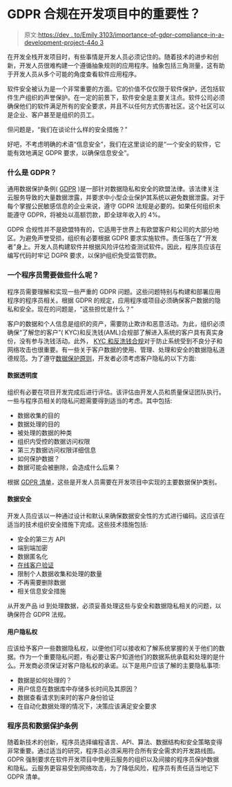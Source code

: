 # GDPR 合规在开发项目中的重要性？

> 原文:[https://dev . to/Emily 3103/importance-of-gdpr-compliance-in-a-development-project-44o 3](https://dev.to/emily3103/importance-of-gdpr-compliance-in-a-development-project-44o3)

在开发全栈开发项目时，有些事情是开发人员必须记住的。随着技术的进步和创新，开发人员很难构建一个遵循抽象规则的应用程序。抽象包括三角测量，这有助于开发人员从多个可能的角度查看软件应用程序。

软件安全被认为是一个非常重要的方面。它的价值不仅仅限于软件保护，还包括软件生产组织的声誉保护。在一定的前景下，软件安全是主要关注点。软件公司必须确保他们的软件满足所有的安全要求，并且不以任何方式伤害社区。这个社区可以是企业、客户甚至是组织的员工。

但问题是，“我们在谈论什么样的安全措施？”

好吧，不考虑明确的术语“信息安全”，我们在这里谈论的是“一个安全的软件，它能有效地满足 GDPR 要求，以确保信息安全”。

### 什么是 GDPR？

通用数据保护条例( [GDPR](https://gdpr.eu/) )是一部针对数据隐私和安全的欧盟法律。该法律关注云服务导致的大量数据泄露，并要求中小型企业保护其系统以避免数据泄露。对于每个掌握公民敏感信息的企业来说，遵守 GDPR 法规是必要的。如果任何组织未能遵守 GDPR，将被处以高额罚款，即全球年收入的 4%。

GDPR 合规性并不是欧盟特有的，它适用于世界上有欧盟客户和公司的大部分地区。为避免声誉受损，组织有必要根据 GDPR 要求实施软件。责任落在了“开发者”身上。开发人员构建软件并根据风险评估检查测试软件。因此，程序员应该在编写代码时牢记 DGPR 要求，以保护组织免受监管罚款。

### 一个程序员需要做些什么呢？

程序员需要理解和实现一些严重的 GDPR 问题。这些问题特别与构建和部署应用程序的程序员相关。根据 GDPR 的规定，应用程序或项目必须确保客户数据的隐私和安全。现在的问题是，“这些担忧是什么？”

客户的数据和个人信息是组织的资产，需要防止欺诈和恶意活动。为此，组织必须确保“了解您的客户”( KYC)和反洗钱(AML)合规部了解进入系统的客户具有真实身份，没有参与洗钱活动。此外， [KYC 和反洗钱合规](https://shuftipro.com/kyc-and-aml/)对于防止系统受到不良分子和网络攻击也很重要。有一些关于客户数据的使用、管理、处理和安全的数据隐私道德规范。为了遵守[数据保护原则](https://gdpr.eu/data-privacy/)，开发者必须考虑客户隐私的以下方面:

#### 数据透明度

组织有必要在项目开发完成后进行评估。该评估由开发人员和质量保证团队执行。一些与程序员相关的隐私问题需要得到适当的考虑。其中包括:

*   数据收集的目的
*   数据处理的目的
*   被处理的数据的种类
*   组织内受控的数据访问权限
*   第三方数据访问权限详细信息
*   如何保护数据？
*   数据可能会被删除，会造成什么后果？

根据 [GDPR 清单](https://shuftipro.com/blogs/gdpr-checklist-practices-eu-wants-adopt-business-norms/)，这些是开发人员需要在开发项目中实现的主要数据保护类别。

#### 数据安全

开发人员应该以一种通过设计和默认来确保数据安全性的方式进行编码。这应该在适当的技术组织安全措施下完成。这些技术措施包括:

*   安全的第三方 API
*   端到端加密
*   数据匿名化
*   [在线客户验证](https://shuftipro.com/blogs/identity-theft-protection-8-security-issues-every-business-needs-to-deal-in-2019/)
*   限制个人数据收集和处理的数量
*   不再需要删除数据
*   相关信息安全措施

从开发产品 id 到处理数据，必须妥善处理这些与安全和数据隐私相关的问题，以确保符合 GDPR 法规。

#### 用户隐私权

应该给予客户一些数据隐私权，以便他们可以接收和了解系统掌握的关于他们的数据。作为一个重要隐私问题，有必要让客户知道他们的数据系统承载和处理的是什么。开发商必须保证对客户隐私权的承诺。以下是用户应该了解的主要隐私事项:

*   数据是如何处理的？
*   用户信息在数据库中存储多长时间及其原因？
*   数据查看请求到来时的客户身份验证
*   在自动化数据处理的情况下，决策应该满足安全要求

### 程序员和数据保护条例

随着新技术的创新，程序员选择编程语言、API、算法、数据结构和安全策略变得非常重要。通过适当的研究，程序员必须采用符合所有安全需求的开发路线图。GDPR 强制要求在软件开发项目中使用云服务的组织以及间接的程序员保护数据和隐私。云服务更容易受到网络攻击，为了降低风险，程序员有责任适当地记下 GDPR 清单。